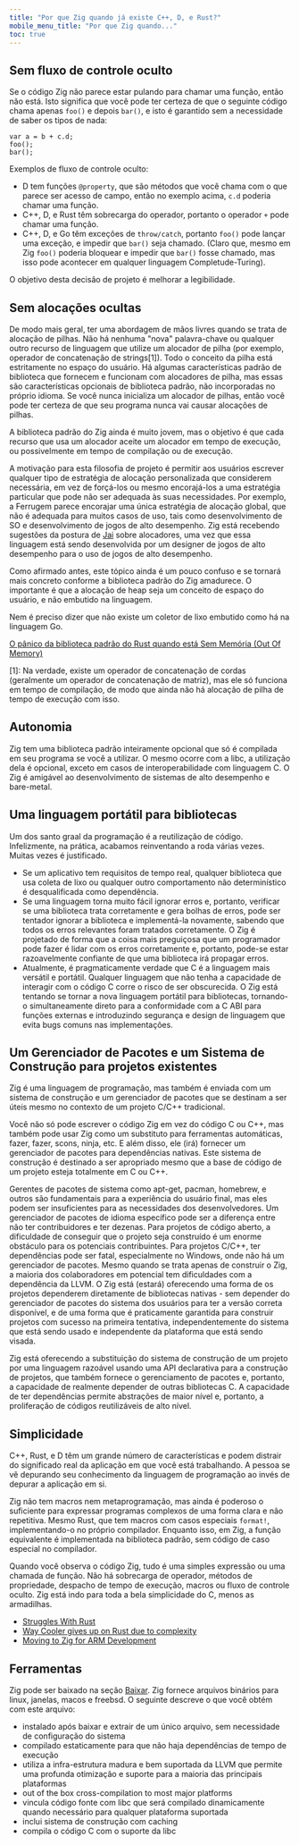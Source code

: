 ```yaml
---
title: "Por que Zig quando já existe C++, D, e Rust?"
mobile_menu_title: "Por que Zig quando..."
toc: true
---
```



## Sem fluxo de controle oculto

Se o código Zig não parece estar pulando para chamar uma função, então não está. Isto significa que você pode ter certeza de que o seguinte código chama apenas `foo()` e depois `bar()`, e isto é garantido sem a necessidade de saber os tipos de nada:

```zig
var a = b + c.d;
foo();
bar();
```

Exemplos de fluxo de controle oculto:

- D tem funções `@property`, que são métodos que você chama com o que parece ser acesso de campo, então no exemplo acima, `c.d` poderia chamar uma função.
- C++, D, e Rust têm sobrecarga do operador, portanto o operador `+` pode chamar uma função.
- C++, D, e Go têm exceções de `throw/catch`, portanto `foo()` pode lançar uma exceção, e impedir que `bar()` seja chamado. (Claro que, mesmo em Zig `foo()` poderia bloquear e impedir que `bar()` fosse chamado, mas isso pode acontecer em qualquer linguagem Completude-Turing).

O objetivo desta decisão de projeto é melhorar a legibilidade.

## Sem alocações ocultas

De modo mais geral, ter uma abordagem de mãos livres quando se trata de alocação de pilhas. Não há nenhuma "nova" palavra-chave ou qualquer outro recurso de linguagem que utilize um alocador de pilha (por exemplo, operador de concatenação de strings[1]). Todo o conceito da pilha está estritamente no espaço do usuário. Há algumas características padrão de biblioteca que fornecem e funcionam com alocadores de pilha, mas essas são características opcionais de biblioteca padrão, não incorporadas no próprio idioma. Se você nunca inicializa um alocador de pilhas, então você pode ter certeza de que seu programa nunca vai causar alocações de pilhas.

A biblioteca padrão do Zig ainda é muito jovem, mas o objetivo é que cada recurso que usa um alocador aceite um alocador em tempo de execução, ou possivelmente em tempo de compilação ou de execução.

A motivação para esta filosofia de projeto é permitir aos usuários escrever qualquer tipo de estratégia de alocação personalizada que considerem necessária, em vez de forçá-los ou mesmo encorajá-los a uma estratégia particular que pode não ser adequada às suas necessidades. Por exemplo, a Ferrugem parece encorajar uma única estratégia de alocação global, que não é adequada para muitos casos de uso, tais como desenvolvimento de SO e desenvolvimento de jogos de alto desempenho. Zig está recebendo sugestões da postura de [Jai](https://www.youtube.com/watch?v=ciGQCP6HgqI) sobre alocadores, uma vez que essa linguagem está sendo desenvolvida por um designer de jogos de alto desempenho para o uso de jogos de alto desempenho. 

Como afirmado antes, este tópico ainda é um pouco confuso e se tornará mais concreto conforme a biblioteca padrão do Zig amadurece. O importante é que a alocação de heap seja um conceito de espaço do usuário, e não embutido na linguagem.

Nem é preciso dizer que não existe um coletor de lixo embutido como há na linguagem Go.

[O pânico da biblioteca padrão do Rust quando está Sem Memória (Out Of Memory)](https://github.com/rust-lang/rust/issues/29802)

[1]: Na verdade, existe um operador de concatenação de cordas (geralmente um operador de concatenação de matriz), mas ele só funciona em tempo de compilação, de modo que ainda não há alocação de pilha de tempo de execução com isso.

## Autonomia

Zig tem uma biblioteca padrão inteiramente opcional que só é compilada em seu programa se você a utilizar. O mesmo ocorre com a libc, a utilização dela é opcional, exceto em casos de interoperabilidade com linguagem C. O Zig é amigável ao desenvolvimento de sistemas de alto desempenho e bare-metal. 


## Uma linguagem portátil para bibliotecas

Um dos santo graal da programação é a reutilização de código. Infelizmente, na prática, acabamos reinventando a roda várias vezes. Muitas vezes é justificado.

 * Se um aplicativo tem requisitos de tempo real, qualquer biblioteca que usa coleta de lixo ou qualquer outro comportamento não determinístico é desqualificada como dependência.
 * Se uma linguagem torna muito fácil ignorar erros e, portanto, verificar se uma biblioteca trata corretamente e gera bolhas de erros, pode ser tentador ignorar a biblioteca e implementá-la novamente, sabendo que todos os erros relevantes foram tratados corretamente. O Zig é projetado de forma que a coisa mais preguiçosa que um programador pode fazer é lidar com os erros corretamente e, portanto, pode-se estar razoavelmente confiante de que uma biblioteca irá propagar erros.
 * Atualmente, é pragmaticamente verdade que C é a linguagem mais versátil e portátil. Qualquer linguagem que não tenha a capacidade de interagir com o código C corre o risco de ser obscurecida. O Zig está tentando se tornar a nova linguagem portátil para bibliotecas, tornando-o simultaneamente direto para a conformidade com a C ABI para funções externas e introduzindo segurança e design de linguagem que evita bugs comuns nas implementações.

## Um Gerenciador de Pacotes e um Sistema de Construção para projetos existentes

Zig é uma linguagem de programação, mas também é enviada com um sistema de construção e um gerenciador de pacotes que se destinam a ser úteis mesmo no contexto de um projeto C/C++ tradicional.

Você não só pode escrever o código Zig em vez do código C ou C++, mas também pode usar Zig como um substituto para ferramentas automáticas, fazer, fazer, scons, ninja, etc. E além disso, ele (irá) fornecer um gerenciador de pacotes para dependências nativas. Este sistema de construção é destinado a ser apropriado mesmo que a base de código de um projeto esteja totalmente em C ou C++.

Gerentes de pacotes de sistema como apt-get, pacman, homebrew, e outros são fundamentais para a experiência do usuário final, mas eles podem ser insuficientes para as necessidades dos desenvolvedores. Um gerenciador de pacotes de idioma específico pode ser a diferença entre não ter contribuidores e ter dezenas. Para projetos de código aberto, a dificuldade de conseguir que o projeto seja construído é um enorme obstáculo para os potenciais contribuintes. Para projetos C/C++, ter dependências pode ser fatal, especialmente no Windows, onde não há um gerenciador de pacotes. Mesmo quando se trata apenas de construir o Zig, a maioria dos colaboradores em potencial tem dificuldades com a dependência da LLVM. O Zig está (estará) oferecendo uma forma de os projetos dependerem diretamente de bibliotecas nativas - sem depender do gerenciador de pacotes do sistema dos usuários para ter a versão correta disponível, e de uma forma que é praticamente garantida para construir projetos com sucesso na primeira tentativa, independentemente do sistema que está sendo usado e independente da plataforma que está sendo visada.

Zig está oferecendo a substituição do sistema de construção de um projeto por uma linguagem razoável usando uma API declarativa para a construção de projetos, que também fornece o gerenciamento de pacotes e, portanto, a capacidade de realmente depender de outras bibliotecas C. A capacidade de ter dependências permite abstrações de maior nível e, portanto, a proliferação de códigos reutilizáveis de alto nível.

## Simplicidade

C++, Rust, e D têm um grande número de características e podem distrair do significado real da aplicação em que você está trabalhando. A pessoa se vê depurando seu conhecimento da linguagem de programação ao invés de depurar a aplicação em si.

Zig não tem macros nem metaprogramação, mas ainda é poderoso o suficiente para expressar programas complexos de uma forma clara e não repetitiva. Mesmo Rust, que tem macros com casos especiais `format!`, implementando-o no próprio compilador. Enquanto isso, em Zig, a função equivalente é implementada na biblioteca padrão, sem código de caso especial no compilador.

Quando você observa o código Zig, tudo é uma simples expressão ou uma chamada de função. Não há sobrecarga de operador, métodos de propriedade, despacho de tempo de execução, macros ou fluxo de controle oculto. Zig está indo para toda a bela simplicidade do C, menos as armadilhas.

 * [Struggles With Rust](https://compileandrun.com/stuggles-with-rust.html)
 * [Way Cooler gives up on Rust due to complexity](http://way-cooler.org/blog/2019/04/29/rewriting-way-cooler-in-c.html)
 * [Moving to Zig for ARM Development](https://www.jishuwen.com/d/2Ap9)

## Ferramentas

Zig pode ser baixado na seção [Baixar](/downloads/). Zig fornece arquivos binários para linux, janelas, macos e freebsd. O seguinte descreve o que você obtém com este arquivo:

* instalado após baixar e extrair de um único arquivo, sem necessidade de configuração do sistema
* compilado estaticamente para que não haja dependências de tempo de execução
* utiliza a infra-estrutura madura e bem suportada da LLVM que permite uma profunda otimização e suporte para a maioria das principais plataformas
* out of the box cross-compilation to most major platforms
* vincula código fonte com libc que será compilado dinamicamente quando necessário para qualquer plataforma suportada
* inclui sistema de construção com caching
* compila o código C com o suporte da libc
